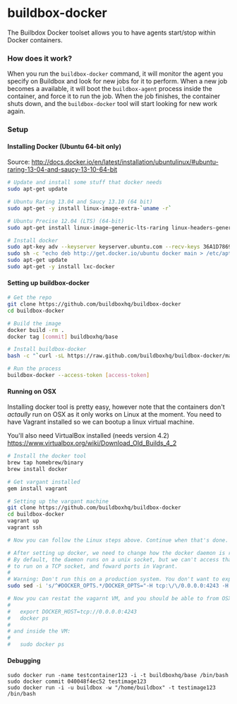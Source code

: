 # buildbox-docker

The Builbdox Docker toolset allows you to have agents start/stop within Docker
containers.

### How does it work?

When you run the `buildbox-docker` command, it will monitor the agent you specify
on Buildbox and look for new jobs for it to perform. When a new job becomes a
available, it will boot the `buildbox-agent` process inside the container, and force
it to run the job. When the job finishes, the container shuts down, and the `buildbox-docker`
tool will start looking for new work again.

### Setup

#### Installing Docker (Ubuntu 64-bit only)

Source: http://docs.docker.io/en/latest/installation/ubuntulinux/#ubuntu-raring-13-04-and-saucy-13-10-64-bit

```bash
# Update and install some stuff that docker needs
sudo apt-get update

# Ubuntu Raring 13.04 and Saucy 13.10 (64 bit)
sudo apt-get -y install linux-image-extra-`uname -r`

# Ubuntu Precise 12.04 (LTS) (64-bit)
sudo apt-get install linux-image-generic-lts-raring linux-headers-generic-lts-raring

# Install docker
sudo apt-key adv --keyserver keyserver.ubuntu.com --recv-keys 36A1D7869245C8950F966E92D8576A8BA88D21E9
sudo sh -c "echo deb http://get.docker.io/ubuntu docker main > /etc/apt/sources.list.d/docker.list"
sudo apt-get update
sudo apt-get -y install lxc-docker
```

#### Setting up buildbox-docker

```bash
# Get the repo
git clone https://github.com/buildboxhq/buildbox-docker
cd buildbox-docker

# Build the image
docker build -rm .
docker tag [commit] buildboxhq/base

# Install buildbox-docker
bash -c "`curl -sL https://raw.github.com/buildboxhq/buildbox-docker/master/install.sh`"

# Run the process
buildbox-docker --access-token [access-token]
```

#### Running on OSX

Installing docker tool is pretty easy, however note that the containers don't _actaully_ run on OSX as it only works on Linux at the moment. You need to have Vagrant installed so we can bootup a linux virtual machine.

You'll also need VirtualBox installed (needs version 4.2) https://www.virtualbox.org/wiki/Download_Old_Builds_4_2

```bash
# Install the docker tool
brew tap homebrew/binary
brew install docker

# Get vargant installed
gem install vagrant

# Setting up the vargant machine
git clone https://github.com/buildboxhq/buildbox-docker
cd buildbox-docker
vagrant up
vagrant ssh

# Now you can follow the Linux steps above. Continue when that's done.

# After setting up docker, we need to change how the docker daemon is run.
# By default, the daemon runs on a unix socket, but we can't access that from OSX. So we need to change it
# to run on a TCP socket, and foward ports in Vagrant.
#
# Warning: Don't run this on a production system. You don't want to expose docker like this there.
sudo sed -i 's/^#DOCKER_OPTS.*/DOCKER_OPTS="-H tcp:\/\/0.0.0.0:4243 -H unix:\/\/var\/run\/docker.sock"/g' /etc/default/docker

# Now you can restat the vagarnt VM, and you should be able to from OSX:
#
#   export DOCKER_HOST=tcp://0.0.0.0:4243
#   docker ps
#
# and inside the VM:
#
#   sudo docker ps
```

#### Debugging

```
sudo docker run -name testcontainer123 -i -t buildboxhq/base /bin/bash
sudo docker commit 040048f4ec52 testimage123
sudo docker run -i -u buildbox -w "/home/buildbox" -t testimage123 /bin/bash
```
